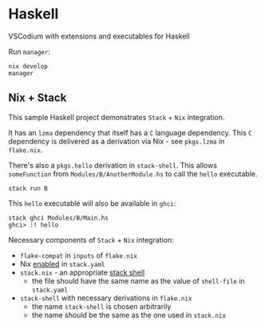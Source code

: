 # Haskell

VSCodium with extensions and executables for Haskell

Run `manager`:

```console
nix develop
manager
```

## Nix + Stack

This sample Haskell project demonstrates `Stack` + `Nix` integration.

It has an `lzma` dependency that itself has a `C` language dependency.
This `C` dependency is delivered as a derivation via Nix - see `pkgs.lzma` in `flake.nix`.

There's also a `pkgs.hello` derivation in `stack-shell`.
This allows `someFunction` from `Modules/B/AnotherModule.hs` to call the `hello` executable.

```console
stack run B
```

This `hello` executable will also be available in `ghci`:

```console
stack ghci Modules/B/Main.hs
ghci> :! hello
```

Necessary components of `Stack` + `Nix` integration:

- `flake-compat` in `inputs` of `flake.nix`
- Nix [enabled](https://docs.haskellstack.org/en/stable/nix_integration/#configuration-options) in `stack.yaml`
- `stack.nix` - an appropriate [stack shell](https://docs.haskellstack.org/en/stable/nix_integration/#external-c-libraries-through-a-shellnix-file)
  - the file should have the same name as the value of `shell-file` in `stack.yaml`
- `stack-shell` with necessary derivations in `flake.nix`
  - the name `stack-shell` is chosen arbitrarily
  - the name should be the same as the one used in `stack.nix`
